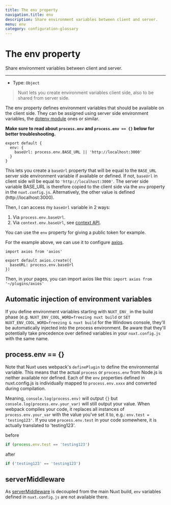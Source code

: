 ```yaml
---
title: The env property
navigation.title: env
description: Share environment variables between client and server.
menu: env
category: configuration-glossary
---
```

# The env property

Share environment variables between client and server.

---

- Type: `Object`

> Nuxt lets you create environment variables client side, also to be shared from server side.

The env property defines environment variables that should be available on the client side. They can be assigned using server side environment variables, the [dotenv module](https://github.com/nuxt-community/dotenv-module) ones or similar.

**Make sure to read about `process.env` and `process.env == {}` below for better troubleshooting.**

```js{}[nuxt.config.js]
export default {
  env: {
    baseUrl: process.env.BASE_URL || 'http://localhost:3000'
  }
}
```

This lets you create a `baseUrl` property that will be equal to the `BASE_URL` server side environment variable if available or defined. If not, `baseUrl` in client side will be equal to `'http://localhost:3000'`. The server side variable BASE_URL is therefore copied to the client side via the `env` property in the `nuxt.config.js`. Alternatively, the other value is defined (http://localhost:3000).

Then, I can access my `baseUrl` variable in 2 ways:

1. Via `process.env.baseUrl`.
2. Via `context.env.baseUrl`, see [context API](/docs/internals-glossary/context).

You can use the `env` property for giving a public token for example.

For the example above, we can use it to configure [axios](https://github.com/mzabriskie/axios).

```js{}[plugins/axios.js]
import axios from 'axios'

export default axios.create({
  baseURL: process.env.baseUrl
})
```

Then, in your pages, you can import axios like this: `import axios from '~/plugins/axios'`

## Automatic injection of environment variables

If you define environment variables starting with `NUXT_ENV_` in the build phase (e.g. `NUXT_ENV_COOL_WORD=freezing nuxt build` or `SET NUXT_ENV_COOL_WORD=freezing & nuxt build` for the Windows console, they'll be automatically injected into the process environment. Be aware that they'll potentially take precedence over defined variables in your `nuxt.config.js` with the same name.

## process.env == {}

Note that Nuxt uses webpack's `definePlugin` to define the environmental variable. This means that the actual `process` or `process.env` from Node.js is neither available nor defined. Each of the `env` properties defined in nuxt.config.js is individually mapped to `process.env.xxxx` and converted during compilation.

Meaning, `console.log(process.env)` will output `{}` but `console.log(process.env.your_var)` will still output your value. When webpack compiles your code, it replaces all instances of `process.env.your_var` with the value you've set it to, e.g.: `env.test = 'testing123'`. If you use `process.env.test` in your code somewhere, it is actually translated to 'testing123'.

before

```js
if (process.env.test == 'testing123')
```

after

```js
if ('testing123' == 'testing123')
```

## serverMiddleware

As [serverMiddleware](/docs/configuration-glossary/configuration-servermiddleware) is decoupled from the main Nuxt build, `env` variables defined in `nuxt.config.js` are not available there.
